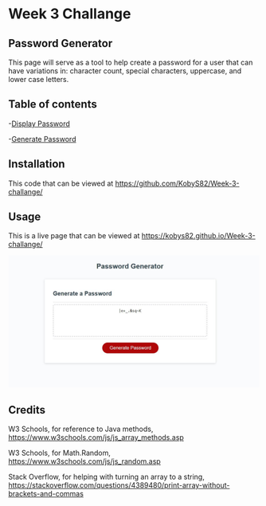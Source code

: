 # Week 3 Challange

## Password Generator

This page will serve as a tool to help create a password for a user that can have variations in: character count, special characters, uppercase, and lower case letters.

## Table of contents

-[Display Password](#password)

-[Generate Password](#generate)


## Installation

This code that can be viewed at https://github.com/KobyS82/Week-3-challange/


## Usage

This is a live page that can be viewed at https://kobys82.github.io/Week-3-challange/

![screenshot of content](Assets/challenge-3-display-img.JPG "This is a screenshot of the content") 


## Credits

W3 Schools, for reference to Java methods, https://www.w3schools.com/js/js_array_methods.asp

W3 Schools, for Math.Random, https://www.w3schools.com/js/js_random.asp

Stack Overflow, for helping with turning an array to a string, https://stackoverflow.com/questions/4389480/print-array-without-brackets-and-commas

